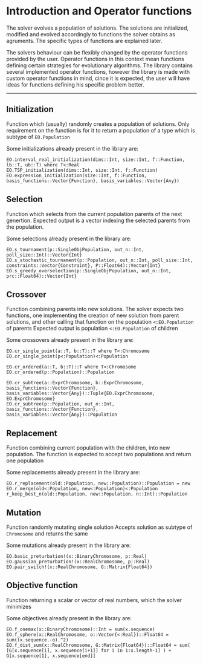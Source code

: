 # Introduction and Operator functions

The solver evolves a population of solutions.
The solutions are initialized, modified and evolved accordingly to functions the solver obtains as agruments.
The specific types of functions are explained later.

The solvers behaviour can be flexibly changed by the operator functions provided by the user.
Operator functions in this context mean functions defining certain strategies for evolutionary algorithms.
The library contains several implemented operator functions, however the library is made with custom operator functions in mind, cince it is expected, the user will have ideas for functions defining his specific problem better.

---

## Initialization

Function which (usually) randomly creates a population of solutions.
Only requirement on the function is for it to return a population of a type which is subtype of `EO.Population`

Some initializations already present in the library are:

```
EO.interval_real_initialization(dims::Int, size::Int, f::Function, lb::T, ub::T) where T<:Real
EO.TSP_initialization(dims::Int, size::Int, f::Function)
EO.expression_initialization(size::Int, f::Function, basis_functions::Vector{Function}, basis_variables::Vector{Any})

```

## Selection

Function which selects from the current population parents of the next genertion.
Expected output is a vector indexing the selected parents from the population.

Some selections already present in the library are:

```
EO.s_tournament(p::SingleObjPopulation, out_n::Int, poll_size::Int)::Vector{Int}
EO.s_stochastic_tournament(p::Population, out_n::Int, poll_size::Int, constraints::Vector{Constraint}, P::Float64)::Vector{Int}
EO.s_greedy_overselection(p::SingleObjPopulation, out_n::Int, prc::Float64)::Vector{Int}

```

## Crossover

Function combining parents into new solutions.
The solver expects two functions, one implementing the creation of new solution from parent solutions, and other calling that function on the population `<:EO.Population` of parents
Expected output is population `<:EO.Population` of children

Some crossovers already present in the library are:

```
EO.cr_single_point(a::T, b::T)::T where T<:Chromosome
EO.cr_single_point(p<:Population)<:Population

EO.cr_ordered(a::T, b::T)::T where T<:Chromosome
EO.cr_ordered(p::Population)::Population

EO.cr_subtree(a::ExprChromosome, b::ExprChromosome, basis_functions::Vector{Function}, basis_variables::Vector{Any})::Tuple{EO.ExprChromosome, EO.ExprChromosome}
EO.cr_subtree(p::Population, out_n::Int, basis_functions::Vector{Function}, basis_variables::Vector{Any})::Population

```

## Replacement

Function combining current population with the children, into new population.
The function is expected to accept two populations and return one population

Some replacements already present in the library are:

```
EO.r_replacement(old::Population, new::Population)::Population = new
EO.r_merge(old<:Population, new<:Population)<:Population
r_keep_best_n(old::Population, new::Population, n::Int)::Population
```

## Mutation

Function randomly mutating single solution
Accepts solution as subtype of `Chromosome` and returns the same

Some mutations already present in the library are:

```
EO.basic_preturbation!(x::BinaryChromosome, p::Real)
EO.gaussian_preturbation!(x::RealChromosome, p::Real)
EO.pair_switch!(x::RealChromosome, G::Matrix{Float64})
```

## Objective function

Function returning a scalar or vector of real numbers, which the solver minimizes

Some objectives already present in the library are:

```
EO.f_onemax(x::BinaryChromosome)::Int = sum(x.sequence)
EO.f_sphere(x::RealChromosome, o::Vector{<:Real})::Float64 = sum((x.sequence.-o).^2)
EO.f_dist_sum(x::RealChromosome, G::Matrix{Float64})::Float64 = sum( [G[x.sequence[i], x.sequence[i+1]] for i in 1:x.length-1] ) + G[x.sequence[1], x.sequence[end]]
```